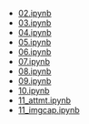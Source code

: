 - <a href="https://github.com/semikaku/test/blob/master/hoge/02.ipynb" target="_blank">02.ipynb</a>
- <a href="https://github.com/semikaku/test/blob/master/hoge/03.ipynb" target="_blank">03.ipynb</a>
- <a href="https://github.com/semikaku/test/blob/master/hoge/04.ipynb" target="_blank">04.ipynb</a>
- <a href="https://github.com/semikaku/test/blob/master/hoge/05.ipynb" target="_blank">05.ipynb</a>
- <a href="https://github.com/semikaku/test/blob/master/hoge/06.ipynb" target="_blank">06.ipynb</a>
- <a href="https://github.com/semikaku/test/blob/master/hoge/07.ipynb" target="_blank">07.ipynb</a>
- <a href="https://github.com/semikaku/test/blob/master/hoge/08.ipynb" target="_blank">08.ipynb</a>
- <a href="https://github.com/semikaku/test/blob/master/hoge/09.ipynb" target="_blank">09.ipynb</a>
- <a href="https://github.com/semikaku/test/blob/master/hoge/10.ipynb" target="_blank">10.ipynb</a>
- <a href="https://github.com/semikaku/test/blob/master/hoge/11_attmt.ipynb" target="_blank">11_attmt.ipynb</a>
- <a href="https://github.com/semikaku/test/blob/master/hoge/11_imgcap.ipynb" target="_blank">11_imgcap.ipynb</a>
